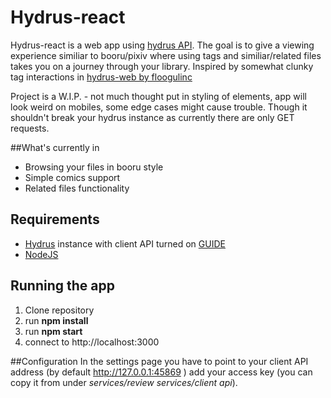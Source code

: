 # Hydrus-react

Hydrus-react is a web app using [hydrus API](https://github.com/hydrusnetwork/hydrus). The goal is to give a viewing experience similiar to booru/pixiv where using tags and similiar/related files takes you on a journey through your library.
Inspired by somewhat clunky tag interactions in [hydrus-web by floogulinc](https://github.com/floogulinc/hydrus-web)

Project is a W.I.P. - not much thought put in styling of elements, app will look weird on mobiles, some edge cases might cause trouble. Though it shouldn't break your hydrus instance as currently there are only GET requests.


##What's currently in
 - Browsing your files in booru style
 - Simple comics support
 - Related files functionality
 
## Requirements
 - [Hydrus](https://github.com/hydrusnetwork/hydrus) instance with client API turned on [GUIDE](https://hydrusnetwork.github.io/hydrus/client_api.html)
 - [NodeJS](https://nodejs.dev)

## Running the app
1. Clone repository
2. run **npm install**
3. run **npm start**
4. connect to http://localhost:3000

##Configuration
In the settings page you have to point to your client API address (by default http://127.0.0.1:45869 ) add your access key (you can copy it from under *services/review services/client api*).

